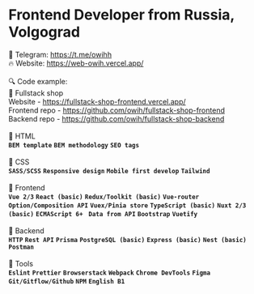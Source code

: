 <h1 align="left">Frontend Developer from Russia, Volgograd</h1>

🧊 Telegram: https://t.me/owihh
</br>
🔥 Website: https://web-owih.vercel.app/
</br>
</br>
🔍 Code example:
</br>
🔰 Fullstack shop
</br>
Website - https://fullstack-shop-frontend.vercel.app/
</br>
Frontend repo - https://github.com/owih/fullstack-shop-frontend
</br>
Backend repo - https://github.com/owih/fullstack-shop-backend
</br>
</br>
🔷 HTML
</br>
**`BEM template`** **`BEM methodology`** **`SEO tags`**
</br>
</br>
🔷 CSS
</br>
**`SASS/SCSS`** **`Responsive design`** **`Mobile first develop`** **`Tailwind`**
</br>
</br>
🔷 Frontend
</br>
**`Vue 2/3`** **`React (basic)`** **`Redux/Toolkit (basic)`** **`Vue-router`** **`Option/Composition API`** **`Vuex/Pinia store`** **`TypeScript (basic)`** **`Nuxt 2/3 (basic)`** **`ECMAScript 6+
`** **`Data from API`** **`Bootstrap`** **`Vuetify`**
</br>
</br>
🔷 Backend
</br>
**`HTTP`** **`Rest API`** **`Prisma`** **`PostgreSQL (basic)`** **`Express (basic)`** **`Nest (basic)`** **`Postman`**
</br>
</br>
🔷 Tools
</br>
**`Eslint`** **`Prettier`** **`Browserstack`** **`Webpack`** **`Chrome DevTools`** **`Figma`** **`Git/Gitflow/Github`** **`NPM`** **`English B1`**
</br>
